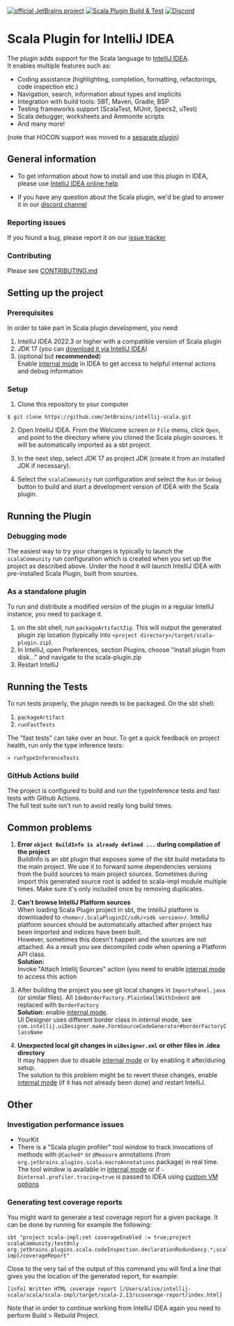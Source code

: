 [![official JetBrains project](http://jb.gg/badges/official.svg)](https://confluence.jetbrains.com/display/ALL/JetBrains+on+GitHub)
[![Scala Plugin Build & Test](https://github.com/JetBrains/intellij-scala/actions/workflows/build.yml/badge.svg)](https://github.com/JetBrains/intellij-scala/actions/workflows/build.yml)
[![Discord](https://badgen.net/badge/icon/discord?icon=discord&label)](https://discord.gg/aUKpZzeHCK)

# Scala Plugin for IntelliJ IDEA

The plugin adds support for the Scala language to [IntelliJ IDEA](https://www.jetbrains.com/idea/). \
It enables multiple features such as:
 - Coding assistance (highlighting, completion, formatting, refactorings, code inspection etc.)
 - Navigation, search, information about types and implicits
 - Integration with build tools: SBT, Maven, Gradle, BSP
 - Testing frameworks support (ScalaTest, MUnit, Specs2, uTest)
 - Scala debugger, worksheets and Ammonite scripts 
 - And many more!

(note that HOCON support was moved to a [separate plugin](https://plugins.jetbrains.com/plugin/10481-hocon))

## General information

- To get information about how to install and use this plugin in IDEA, please
  use [IntelliJ IDEA online help](https://www.jetbrains.com/idea/help/scala.html)

- If you have any question about the Scala plugin, we'd be glad to answer it in our 
[discord channel](https://discord.gg/aUKpZzeHCK)

### Reporting issues
If you found a bug, please report it on our [issue tracker](https://youtrack.jetbrains.com/issues/SCL#newissue)

### Contributing
Please see [CONTRIBUTING.md](CONTRIBUTING.md)

## Setting up the project

### Prerequisites
In order to take part in Scala plugin development, you need:

1. IntelliJ IDEA 2022.3 or higher with a compatible version of Scala plugin
2. JDK 17 (you can [download it via IntelliJ IDEA](https://www.jetbrains.com/help/idea/sdk.html#define-sdk))
3. (optional but **recommended**) \
   Enable [internal mode](https://plugins.jetbrains.com/docs/intellij/enabling-internal.html) in IDEA to get access to helpful internal actions and debug information

### Setup

1. Clone this repository to your computer

  ```
  $ git clone https://github.com/JetBrains/intellij-scala.git
  ```

2. Open IntelliJ IDEA. From the Welcome screen or `File` menu, click `Open`, and point to
the directory where you cloned the Scala plugin sources. It will be automatically imported as a sbt project.

3. In the next step, select JDK 17 as project JDK (create it from an installed JDK if necessary).

4. Select the `scalaCommunity` run configuration and select the `Run` or `Debug` button to build and start a
development version of IDEA with the Scala plugin.

## Running the Plugin

### Debugging mode

The easiest way to try your changes is typically to launch the `scalaCommunity` run configuration which is created
when you set up the project as described above.
Under the hood it will launch IntelliJ IDEA with pre-installed Scala Plugin, built from sources.

### As a standalone plugin

To run and distribute a modified version of the plugin in a regular IntelliJ instance, you need to package it.

1. on the sbt shell, run `packageArtifactZip`. This will output the generated plugin zip location
   (typically into `<project directory>/target/scala-plugin.zip`).
2. In IntelliJ, open Preferences, section Plugins, choose "Install plugin from disk..." and navigate to the scala-plugin.zip
3. Restart IntelliJ

## Running the Tests

To run tests properly, the plugin needs to be packaged.
On the sbt shell:

1. `packageArtifact`
2. `runFastTests`

The "fast tests" can take over an hour. To get a quick feedback on project health, run only the type inference tests:

    > runTypeInferenceTests

### GitHub Actions build

The project is configured to build and run the typeInference tests and fast tests with Github Actions. \
The full test suite isn't run to avoid really long build times.

## Common problems
1. **Error `object BuildInfo is already defined ...` during compilation of the project** \
   BuildInfo is an sbt plugin that exposes some of the sbt build metadata to the main project. We use it to forward some dependencies versions from the build sources to main project sources. Sometimes during import this generated source root is added to scala-impl module multiple times. Make sure it's only included once by removing duplicates.

2. **Can't browse IntelliJ Platform sources** \
   When loading Scala Plugin project in sbt, the IntelliJ platform is downloaded to `<home>/.ScalaPluginIC/sdk/<sdk version>/`.
   IntelliJ platform sources should be automatically attached after project has been imported and indices have been built. \
   However, sometimes this doesn't happen and the sources are not attached. As a result you see decompiled code when opening a Platform API class. \
   **Solution:** \
   Invoke "Attach Intellij Sources" action (you need to enable [internal mode](https://plugins.jetbrains.com/docs/intellij/enabling-internal.html) to access this action
3. After building the project you see git local changes in `ImportsPanel.java` (or similar files). All `IdeBorderFactory.PlainSmallWithIndent` are replaced with `BorderFactory` \
**Solution**: enable [internal mode](https://plugins.jetbrains.com/docs/intellij/enabling-internal.html). \
UI Designer uses different border class in internal mode, see `com.intellij.uiDesigner.make.FormSourceCodeGenerator#borderFactoryClassName`
4. **Unexpected local git changes in `uiDesigner.xml` or other files in .idea directory** \
      It may happen due to disable [internal mode](https://plugins.jetbrains.com/docs/intellij/enabling-internal.html) or by enabling it after/during setup. \
      The solution to this problem might be to revert these changes, enable [internal mode](https://plugins.jetbrains.com/docs/intellij/enabling-internal.html) (if it has not already been done) and restart IntelliJ.

## Other
### Investigation performance issues
- YourKit
- There is a "Scala plugin profiler" tool window to track invocations of methods with `@Cached*` or `@Measure` annotations (from `org.jetbrains.plugins.scala.macroAnnotations` package) in real time. The tool window is available in [internal mode](https://plugins.jetbrains.com/docs/intellij/enabling-internal.html) or if `-Dinternal.profiler.tracing=true` is passed to IDEA using [custom VM options](https://www.jetbrains.com/help/idea/tuning-the-ide.html#procedure-jvm-options)


### Generating test coverage reports

You might want to generate a test coverage report for a given package. It can be done by running for example the following:
```
sbt "project scala-impl;set coverageEnabled := true;project scalaCommunity;testOnly org.jetbrains.plugins.scala.codeInspection.declarationRedundancy.*;scala-impl/coverageReport"
```
Close to the very tail of the output of this command you will find a line that gives you the location of the generated report, for example:
```
[info] Written HTML coverage report [/Users/alice/intellij-scala/scala/scala-impl/target/scala-2.13/scoverage-report/index.html]
```
Note that in order to continue working from IntelliJ IDEA again you need to perform Build > Rebuild Project.
